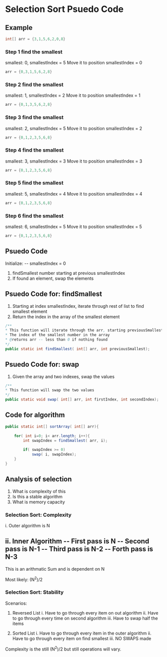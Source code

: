 # Selection Sort Psuedo Code

## Example

```java
int[] arr = {3,1,5,6,2,0,8}
```

### Step 1 find the smallest
smallest: 0, smallestIndex = 5
Move it to position smallestIndex = 0
```java
arr = {0,3,1,5,6,2,8}
```

### Step 2 find the smallest
smallest: 1, smallestIndex = 2
Move it to position smallestIndex = 1
```java
arr = {0,1,3,5,6,2,8}
```

### Step 3 find the smallest
smallest: 2, smallestIndex = 5
Move it to position smallestIndex = 2
```java
arr = {0,1,2,3,5,6,8}
```

### Step 4 find the smallest
smallest: 3, smallestIndex = 3
Move it to position smallestIndex = 3
```java
arr = {0,1,2,3,5,6,8}
```

### Step 5 find the smallest
smallest: 5, smallestIndex = 4
Move it to position smallestIndex = 4
```java
arr = {0,1,2,3,5,6,8}
```


### Step 6 find the smallest
smallest: 6, smallestIndex = 5
Move it to position smallestIndex = 5
```java
arr = {0,1,2,3,5,6,8}
```

## Psuedo Code
Initialize:
-- smallestIndex = 0

1. findSmallest number starting at previous smallestIndex
2. If found an element, swap the elements

## Psuedo Code for: findSmallest 

1. Starting at index smallestIndex, iterate through rest of list to find smallest element
2. Return the index in the array of the smallest element

```java
/**
* This function will iterate through the arr, starting previousSmallest, and return
* The index of the smallest number in the array
* @returns arr -- less than 0 if nothing found
*/
public static int findSmallest( int[] arr, int previousSmallest);
```


## Psuedo Code for: swap 

1. Given the array and two indexes, swap the values

```java
/**
* This function will swap the two values
*/
public static void swap( int[] arr, int firstIndex, int secondIndex);
```

## Code for algorithm 
```java
public static int[] sortArray( int[] arr){
    
    for( int i=0; i< arr.length; i++){
        int swapIndex = findSmallest( arr, i);
        
        if( swapIndex >= 0)
            swap( i, swapIndex);
    }
}
```

## Analysis of selection
1. What is complexity of this
2. Is this a stable algorithm
3. What is memory capacity


### Selection Sort: Complexity
i. Outer algorithm is N

ii. Inner Algorithm
-- First pass is N
-- Second pass is N-1
-- Third pass is N-2
-- Forth pass is N-3
--
This is an arithmatic Sum and is dependent on N

Most likely: (N<sup>2</sup>)/2

### Selection Sort: Stability

Scenarios:
1. Reversed List
i. Have to go through every item on out algorithm
ii. Have to go through every time on second algorithm
iii.  Have to swap half the items

1. Sorted List
i. Have to go through every item in the outer algorithm
ii. Have to go through every item on find smallest
iii. NO SWAPS made

Complexity is the still (N<sup>2</sup>)/2 but still operations will vary.
